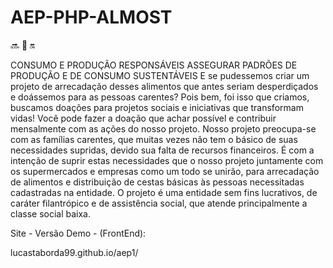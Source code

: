 # AEP-PHP-ALMOST

🔜 :elephant: 🔛

CONSUMO E PRODUÇÃO RESPONSÁVEIS ASSEGURAR PADRÕES DE PRODUÇÃO E DE CONSUMO SUSTENTÁVEIS  E se pudessemos criar um projeto de arrecadação desses alimentos que antes seriam desperdiçados e doássemos para as pessoas carentes? Pois bem, foi isso que criamos, buscamos doações para projetos sociais e iniciativas que transformam vidas! Você pode fazer a doação que achar possível e contribuir mensalmente com as ações do nosso projeto. Nosso projeto preocupa-se com as famílias carentes, que muitas vezes não tem o básico de suas necessidades supridas, devido sua falta de recursos financeiros. É com a intenção de suprir estas necessidades que o nosso projeto juntamente com os supermercados e empresas como um todo se unirão, para arrecadação de alimentos e distribuição de cestas básicas às pessoas necessitadas cadastradas na entidade. O projeto é uma entidade sem fins lucrativos, de caráter filantrópico e de assistência social, que atende principalmente a classe social baixa.

Site - Versão Demo - (FrontEnd):

lucastaborda99.github.io/aep1/

